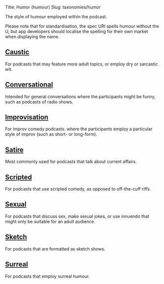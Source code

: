 Title: Humor (humour)
Slug: taxonomies/humor


The style of humour employed within the podcast.

Please note that for standardisation, the spec URI spells humour without the U, but app developers should localise the spelling for their own market when displaying the name.

## [Caustic](#caustic)

For podcasts that may feature more adult topics, or employ dry or sarcastic wit.

## [Conversational](#conversational)

Intended for general conversations where the participants might be funny, such as podcasts of radio shows.

## [Improvisation](#improvisation)

For improv comedy podcasts. where the participants employ a particular style of improv (such as short- or long-form).

## [Satire](#satire)

Most commonly used for podcasts that talk about current affairs.

## [Scripted](#scripted)

For podcasts that use scripted comedy, as opposed to off-the-cuff riffs.

## [Sexual](#sexual)

For podcasts that discuss sex, make sexual jokes, or use innuendo that might only be suitable for an adult audience.

## [Sketch](#sketch)

For podcasts that are formatted as sketch shows.

## [Surreal](#surreal)

For podcasts that employ surreal humour.
